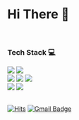 # Hi There 👋

<br />

### Tech Stack 💻

<div>
    <img src="https://img.shields.io/badge/Javascript-f0db4f?style=flat-square&logo=JavaScript&logoColor=black"/>
    <img src="https://img.shields.io/badge/Typescript-007acc?style=flat-square&logo=TypeScript&logoColor=white"/>
    <br />
    <img src="https://img.shields.io/badge/React-1c2c4c?style=flat-square&logo=React&logoColor=61DBFB"/>
    <img src="https://img.shields.io/badge/Vue-42b883?style=flat-square&logo=Vue.js&logoColor=white"/>
    <img src="https://img.shields.io/badge/Next.js-black?style=flat-square&logo=Next.js&logoColor=white"/>
    <br /> 
    <img src="https://img.shields.io/badge/Git-F05032?style=flat-square&logo=Git&logoColor=white"/>
    <img src="https://img.shields.io/badge/Notion-3A2F0B?style=flat-square&logo=Notion&logoColor=white"/>
</div>

<br />


[![Hits](https://hits.seeyoufarm.com/api/count/incr/badge.svg?url=https%3A%2F%2Fgithub.com%2Fcherr0&count_bg=%23F54F75&title_bg=%23828282&icon=baidu.svg&icon_color=%23FFFFFF&title=VISIT&edge_flat=true)](https://hits.seeyoufarm.com)
[![Gmail Badge](https://img.shields.io/badge/Gmail-D14836?style=flat&logo=Gmail&logoColor=white)](mailto:adsl1664@gmail.com)
